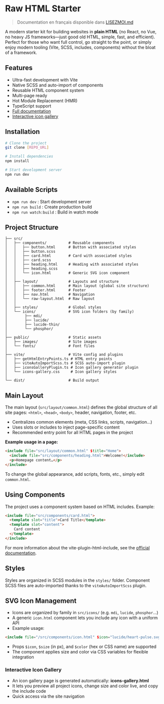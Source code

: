 # Raw HTML Starter

> Documentation en français disponible dans [LISEZMOI.md](./LISEZMOI.md)

A modern starter kit for building websites in **plain HTML** (no React, no Vue, no heavy JS frameworks—just good old HTML, simple, fast, and efficient). Perfect for those who want full control, go straight to the point, or simply enjoy modern tooling (Vite, SCSS, includes, components) without the bloat of a framework.

## Features

- Ultra-fast development with Vite
- Native SCSS and auto-import of components
- Reusable HTML component system
- Multi-page ready
- Hot Module Replacement (HMR)
- TypeScript support
- [Full documentation](README.md)
- [Interactive icon gallery](icons-gallery.html)

## Installation

```bash
# Clone the project
git clone [REPO_URL]

# Install dependencies
npm install

# Start development server
npm run dev
```

## Available Scripts

- `npm run dev` : Start development server
- `npm run build` : Create production build
- `npm run watch:build` : Build in watch mode

## Project Structure

```
├── src/
│   ├── components/          # Reusable components
│   │   ├── button.html      # Button with associated styles
│   │   ├── button.scss
│   │   ├── card.html        # Card with associated styles
│   │   ├── card.scss
│   │   ├── heading.html     # Heading with associated styles
│   │   ├── heading.scss
│   │   └── icon.html        # Generic SVG icon component
│   │
│   ├── layout/              # Layouts and structure
│   │   ├── common.html      # Main layout (global site structure)
│   │   ├── footer.html      # Footer
│   │   ├── nav.html         # Navigation
│   │   └── raw-layout.html  # Raw layout
│   │
│   ├── styles/              # Global styles
│   └── icons/               # SVG icon folders (by family)
│        ├── mdi/
│        ├── lucide/
│        ├── lucide-thin/
│        └── phosphor/
│
├── public/                  # Static assets
│   ├── images/              # Site images
│   └── fonts/               # Font files
│
├── vite/                    # Vite config and plugins
│   ├── getHtmlEntryPoints.ts # HTML entry points
│   ├── viteAutoImportScss.ts # SCSS auto-import plugin
│   ├── iconsGalleryPlugin.ts # Icon gallery generator plugin
│   └── icons-gallery.css     # Icon gallery styles
│
└── dist/                    # Build output
```

## Main Layout

The main layout (`src/layout/common.html`) defines the global structure of all site pages: `<html>`, `<head>`, `<body>`, header, navigation, footer, etc.

- Centralizes common elements (meta, CSS links, scripts, navigation…)
- Uses slots or includes to inject page-specific content
- Recommended entry point for all HTML pages in the project

**Example usage in a page:**

```html
<include file="src/layout/common.html" $title="Home">
  <include file="src/components/heading.html">Welcome!</include>
  <p>Homepage content…</p>
</include>
```

To change the global appearance, add scripts, fonts, etc., simply edit `common.html`.

## Using Components

The project uses a component system based on HTML includes. Example:

```html
<include file="src/components/card.html">
  <template slot="title">Card Title</template>
  <template slot="content">
    Card content
  </template>
</include>
```

For more information about the vite-plugin-html-include, see the [official documentation](https://github.com/Tilty-io/vite-plugin-html-include).

## Styles

Styles are organized in SCSS modules in the `styles/` folder. Component SCSS files are auto-imported thanks to the `viteAutoImportScss` plugin.

## SVG Icon Management

- Icons are organized by family in `src/icons/` (e.g. `mdi`, `lucide`, `phosphor`...)
- A generic `icon.html` component lets you include any icon with a uniform API
- Example usage:

```html
<include file="/src/components/icon.html" $icon="lucide/heart-pulse.svg" $size="48" $color="#ff3399" />
```
- Props `$icon`, `$size` (in px), and `$color` (hex or CSS name) are supported
- The component applies size and color via CSS variables for flexible integration

### Interactive Icon Gallery

- An icon gallery page is generated automatically: **icons-gallery.html**
- It lets you preview all project icons, change size and color live, and copy the include code
- Quick access via the site navigation
